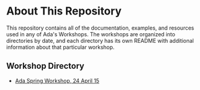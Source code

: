 # About This Repository

This repository contains all of the documentation, examples, and resources used in any of Ada's Workshops. The workshops are organized into directories by date, and each directory has its own README with additional information about that particular workshop.

## Workshop Directory

- [Ada Spring Workshop, 24 April 15](042415-spring-workshop/README.md)
